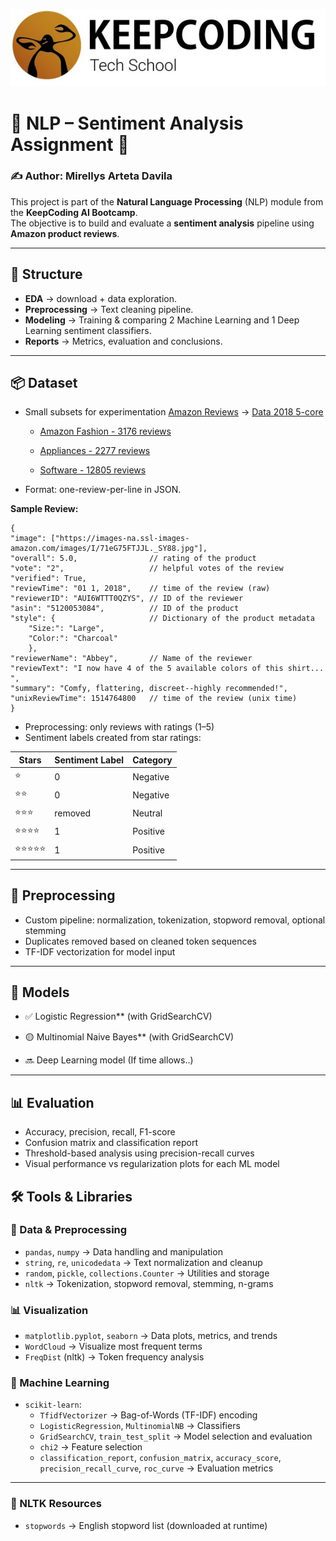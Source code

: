 ![Keepcoding](keepcoding.png)

# 💬 NLP – Sentiment Analysis Assignment 🧐

### ✍️ **Author:** Mirellys Arteta Davila

This project is part of the **Natural Language Processing** (NLP) module from the **KeepCoding AI Bootcamp**.  
The objective is to build and evaluate a **sentiment analysis** pipeline using **Amazon product reviews**.

---

## 📁 Structure

- **EDA** → download + data exploration. 
- **Preprocessing** → Text cleaning pipeline.
- **Modeling** → Training & comparing 2 Machine Learning and 1 Deep Learning sentiment classifiers.
- **Reports** → Metrics, evaluation and conclusions.

---

## 📦 Dataset

- Small subsets for experimentation [Amazon Reviews](https://jmcauley.ucsd.edu/data/amazon/) → [Data 2018 5-core](https://cseweb.ucsd.edu/~jmcauley/datasets/amazon_v2/)
	
	- [Amazon Fashion - 3176 reviews](https://mcauleylab.ucsd.edu/public_datasets/data/amazon_v2/categoryFilesSmall/AMAZON_FASHION_5.json.gz)
	
	- [Appliances - 2277 reviews](https://mcauleylab.ucsd.edu/public_datasets/data/amazon_v2/categoryFilesSmall/Appliances_5.json.gz)
	
	- [Software - 12805 reviews](https://mcauleylab.ucsd.edu/public_datasets/data/amazon_v2/categoryFilesSmall/Software_5.json.gz)
	
- Format: one-review-per-line in JSON. 

**Sample Review:**

```
{
"image": ["https://images-na.ssl-images-amazon.com/images/I/71eG75FTJJL._SY88.jpg"], 
"overall": 5.0, 			   // rating of the product
"vote": "2",                   // helpful votes of the review
"verified": True, 
"reviewTime": "01 1, 2018",    // time of the review (raw)
"reviewerID": "AUI6WTTT0QZYS", // ID of the reviewer
"asin": "5120053084",          // ID of the product
"style": {                     // Dictionary of the product metadata
	"Size:": "Large", 
	"Color:": "Charcoal"
	},                          
"reviewerName": "Abbey",       // Name of the reviewer 
"reviewText": "I now have 4 of the 5 available colors of this shirt... ", 
"summary": "Comfy, flattering, discreet--highly recommended!", 
"unixReviewTime": 1514764800   // time of the review (unix time)
}
```

- Preprocessing: only reviews with ratings (1–5)
- Sentiment labels created from star ratings:

| Stars         | Sentiment Label | Category     |
|---------------|------------------|--------------|
| ⭐️           | 0                | Negative     |
| ⭐️⭐️         | 0                | Negative     |
| ⭐️⭐️⭐️       | removed          | Neutral     |
| ⭐️⭐️⭐️⭐️     | 1                | Positive     |
| ⭐️⭐️⭐️⭐️⭐️   | 1                | Positive     |


---

## 🧹 Preprocessing

- Custom pipeline: normalization, tokenization, stopword removal, optional stemming  
- Duplicates removed based on cleaned token sequences  
- TF-IDF vectorization for model input

---

## 🤖 Models

- ✅ Logistic Regression** (with GridSearchCV)

- 🟡 Multinomial Naive Bayes** (with GridSearchCV)

- 🔜 Deep Learning model (If time allows..)

---

## 📊 Evaluation

- Accuracy, precision, recall, F1-score
- Confusion matrix and classification report
- Threshold-based analysis using precision-recall curves
- Visual performance vs regularization plots for each ML model

## 🛠️ Tools & Libraries

### 🧪 Data & Preprocessing
- `pandas`, `numpy` → Data handling and manipulation
- `string`, `re`, `unicodedata` → Text normalization and cleanup
- `random`, `pickle`, `collections.Counter` → Utilities and storage
- `nltk` → Tokenization, stopword removal, stemming, n-grams

### 📊 Visualization
- `matplotlib.pyplot`, `seaborn` → Data plots, metrics, and trends
- `WordCloud` → Visualize most frequent terms
- `FreqDist` (nltk) → Token frequency analysis

### 🤖 Machine Learning
- `scikit-learn`:
  - `TfidfVectorizer` → Bag-of-Words (TF-IDF) encoding
  - `LogisticRegression`, `MultinomialNB` → Classifiers
  - `GridSearchCV`, `train_test_split` → Model selection and evaluation
  - `chi2` → Feature selection
  - `classification_report`, `confusion_matrix`, `accuracy_score`, `precision_recall_curve`, `roc_curve` → Evaluation metrics

---

### 📝 NLTK Resources
- `stopwords` → English stopword list (downloaded at runtime)
